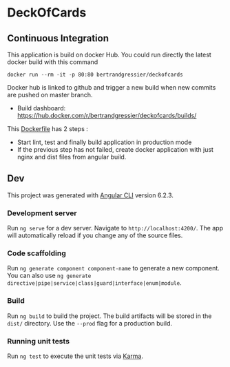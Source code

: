 # DeckOfCards

## Continuous Integration

This application is build on docker Hub. You could run directly the latest docker build with this command
```
docker run --rm -it -p 80:80 bertrandgressier/deckofcards
```

Docker hub is linked to github and trigger a new build when new commits are pushed on master branch.
* Build dashboard: https://hub.docker.com/r/bertrandgressier/deckofcards/builds/

This [Dockerfile](./Dockerfile) has 2 steps :
- Start lint, test and finally build application in production mode
- If the previous step has not failed, create docker application with just nginx and dist files from angular build. 

## Dev
This project was generated with [Angular CLI](https://github.com/angular/angular-cli) version 6.2.3.

### Development server

Run `ng serve` for a dev server. Navigate to `http://localhost:4200/`. The app will automatically reload if you change any of the source files.

### Code scaffolding

Run `ng generate component component-name` to generate a new component. You can also use `ng generate directive|pipe|service|class|guard|interface|enum|module`.

### Build

Run `ng build` to build the project. The build artifacts will be stored in the `dist/` directory. Use the `--prod` flag for a production build.

### Running unit tests

Run `ng test` to execute the unit tests via [Karma](https://karma-runner.github.io).

